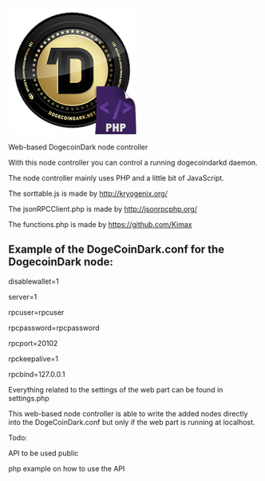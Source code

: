![dogedwebnode](https://raw.githubusercontent.com/doged/doged-webnode/master/doged_php.png)

Web-based DogecoinDark node controller

With this node controller you can control a running dogecoindarkd daemon.

The node controller mainly uses PHP and a little bit of JavaScript.

The sorttable.js is made by http://kryogenix.org/

The jsonRPCClient.php is made by http://jsonrpcphp.org/

The functions.php is made by https://github.com/Kimax

Example of the DogeCoinDark.conf for the DogecoinDark node:
-----
disablewallet=1

server=1

rpcuser=rpcuser

rpcpassword=rpcpassword

rpcport=20102

rpckeepalive=1

rpcbind=127.0.0.1

Everything related to the settings of the web part can be found in settings.php

This web-based node controller is able to write the added nodes directly into the DogeCoinDark.conf
but only if the web part is running at localhost.

Todo:

API to be used public

php example on how to use the API
